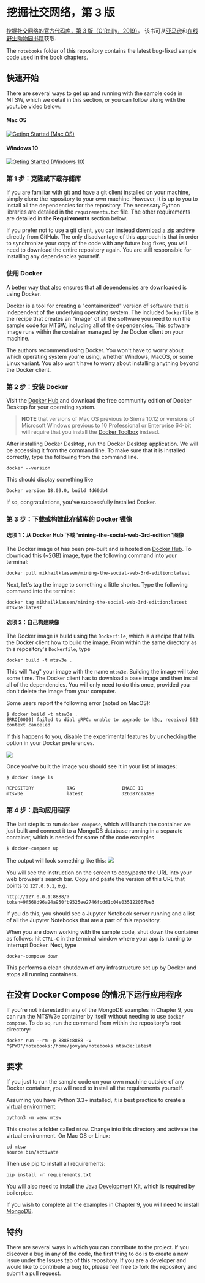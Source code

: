 # 挖掘社交网络，第 3 版

[挖掘社交网络的官方代码库，第 3 版（O'Reilly，2019）](https://github.com/mikhailklassen/Mining-the-Social-Web-3rd-Edition)。
该书可从[亚马逊](https://www.amazon.com/dp/1491985046/ref=cm_sw_r_cp_ep_dp_6M-hCbNY7BGB7)和[在线野生动物园书籍](http://shop.oreilly.com/product/0636920056751.do)获取.

The `notebooks` folder of this repository contains the latest bug-fixed sample code used in the book chapters.

## 快速开始

There are several ways to get up and running with the sample code in MTSW, which we detail in this section, or you can follow along with the youtube video below:

#### Mac OS

[![Geting Started (Mac OS)](images/youtube_macos.png)](http://www.youtube.com/watch?v=OZunBKFIdLU)

#### Windows 10

[![Geting Started (Windows 10)](images/youtube_macos.png)](https://www.youtube.com/watch?v=Y04ka6XB6lM)

### 第 1 步：克隆或下载存储库

If you are familiar with git and have a git client installed on your machine, simply clone the repository to your own machine. However, it is up to you to install all the dependencies for the repository. The necessary Python libraries are detailed in the `requirements.txt` file. The other requirements are detailed in the **Requirements** section below.

If you prefer not to use a git client, you can instead [download a zip archive](https://github.com/mikhailklassen/Mining-the-Social-Web-3rd-Edition/archive/master.zip) directly from GitHub. The only disadvantage of this approach is that in order to synchronize your copy of the code with any future bug fixes, you will need to download the entire repository again. You are still responsible for installing any dependencies yourself.

### 使用 Docker

A better way that also ensures that all dependencies are downloaded is using Docker.

Docker is a tool for creating a "containerized" version of software that is independent of the underlying operating system. The included `Dockerfile` is the recipe that creates an "image" of all the software you need to run the sample code for MTSW, including all of the dependencies. This software image runs within the container managed by the Docker client on your machine.

The authors recommend using Docker. You won't have to worry about which operating system you're using, whether Windows, MacOS, or some Linux variant. You also won't have to worry about installing anything beyond the Docker client.

### 第 2 步：安装 Docker

Visit the [Docker Hub](https://hub.docker.com/search?q=&type=edition&offering=community) and download the free community edition of Docker Desktop for your operating system.

> **NOTE** that versions of Mac OS previous to Sierra 10.12 or versions of Microsoft Windows previous to 10 Professional or Enterprise 64-bit will require that you install the [Docker Toolbox](https://docs.docker.com/toolbox/overview/) instead.

After installing Docker Desktop, run the Docker Desktop application. We will be accessing it from the command line. To make sure that it is installed correctly, type the following from the command line.

```
docker --version
```

This should display something like

```
Docker version 18.09.0, build 4d60db4
```

If so, congratulations, you've successfully installed Docker.

### 第 3 步：下载或构建此存储库的 Docker 镜像

#### 选项 1：从 Docker Hub 下载“mining-the-social-web-3rd-edition”图像

The Docker image of has been pre-built and is hosted on [Docker Hub](https://hub.docker.com/). To download this (~2GB) image, type the following command into your terminal:

```
docker pull mikhailklassen/mining-the-social-web-3rd-edition:latest
```

Next, let's tag the image to something a little shorter. Type the following command into the terminal:

```
docker tag mikhailklassen/mining-the-social-web-3rd-edition:latest mtsw3e:latest
```

#### 选项 2：自己构建映像

The Docker image is build using the `Dockerfile`, which is a recipe that tells the Docker client how to build the image. From within the same directory as this repository's `Dockerfile`, type

```
docker build -t mtsw3e .
```

This will "tag" your image with the name `mtsw3e`. Building the image will take some time. The Docker client has to download a base image and then install all of the dependencies. You will only need to do this once, provided you don't delete the image from your computer.

Some users report the following error (noted on MacOS):

```
$ docker build -t mtsw3e .
ERRO[0000] failed to dial gRPC: unable to upgrade to h2c, received 502
context canceled
```

If this happens to you, disable the experimental features by unchecking the option in your Docker preferences.

![](images/docker_disable_experimental_features.png)

Once you've built the image you should see it in your list of images:

```
$ docker image ls

REPOSITORY            TAG                 IMAGE ID
mtsw3e                latest              326387cea398
```

### 第 4 步：启动应用程序

The last step is to run `docker-compose`, which will launch the container we just built and connect it to a MongoDB database running in a separate container, which is needed for some of the code examples

```
$ docker-compose up
```

The output will look something like this:
![](images/docker_up.png)

You will see the instruction on the screen to copy/paste the URL into your web browser's search bar. Copy and paste the version of this URL that points to `127.0.0.1`, e.g.

```
http://127.0.0.1:8888/?token=9f568d96a24a950fb9525ee2746fcdd1c04e035122067be3
```

If you do this, you should see a Jupyter Notebook server running and a list of all the Jupyter Notebooks that are a part of this repository.

When you are down working with the sample code, shut down the container as follows: hit `CTRL-C` in the terminal window where your app is running to interrupt Docker. Next, type

```
docker-compose down
```

This performs a clean shutdown of any infrastructure set up by Docker and stops all running containers.

## 在没有 Docker Compose 的情况下运行应用程序

If you're not interested in any of the MongoDB examples in Chapter 9, you can run the MTSW3e container by itself without needing to use `docker-compose`. To do so, run the command from within the repository's root directory:

```
docker run --rm -p 8888:8888 -v "$PWD"/notebooks:/home/jovyan/notebooks mtsw3e:latest
```

## 要求

If you just to run the sample code on your own machine outside of any Docker container, you will need to install all the requirements yourself.

Assuming you have Python 3.3+ installed, it is best practice to create a [virtual environment](https://docs.python.org/3/library/venv.html):

```
python3 -m venv mtsw
```

This creates a folder called `mtsw`. Change into this directory and activate the virtual environment. On Mac OS or Linux:

```
cd mtsw
source bin/activate
```

Then use pip to install all requirements:

```
pip install -r requirements.txt
```

You will also need to install the [Java Development Kit](https://www.oracle.com/technetwork/java/javase/downloads/jdk8-downloads-2133151.html), which is required by boilerpipe.

If you wish to complete all the examples in Chapter 9, you will need to install [MongoDB](https://www.mongodb.com/).

## 特约

There are several ways in which you can contribute to the project. If you discover a bug in any of the code, the first thing to do is to create a new issue under the Issues tab of this repository. If you are a developer and would like to contribute a bug fix, please feel free to fork the repository and submit a pull request.
